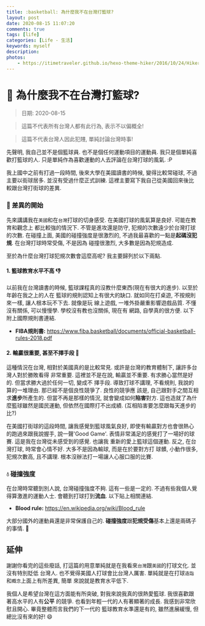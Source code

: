 ```yaml
---
title: :basketball: 為什麼我不在台灣打籃球?
layout: post
date: 2020-08-15 11:07:20
comments: true
tags: [life]
categories: [Life - 生活]
keywords: myself
description: 
photos:
	- https://itimetraveler.github.io/hexo-theme-hiker/2016/10/24/Hiker%E4%B8%BB%E9%A2%98%E9%A2%84%E8%A7%88/homepage-index.png
---
```


# :basketball: 為什麼我不在台灣打籃球?

> 日期: 2020-08-15

> 這篇不代表所有台灣人都有此行為, 表示不以偏概全!

> 這篇不代表台灣人因此犯賤, 單純討論台灣時事!

先聲明, 我自己並不是個籃球員. 也不是個任何運動項目的運動員. 我只是個單純喜歡打籃球的人.
只是單純作為喜歡運動的人去評論在台灣打球的風氣. :P

我上國中之前有打過一段時間, 後來大學在美國讀書的時候, 變得比較常碰球, 不過主要以街球居多.
並沒有受過什麼正式訓練. 這裡主要寫下我自己從美國回來後比較跟台灣打街球的差異.

### :speech_balloon: 差異的開始

先來講講我在`美國`和在`台灣`打球的切身感受. 在美國打球的風氣算是良好. 可能在教育和觀念上
都比較強的情況下. 不管是進攻還是防守, 犯規的次數遠少於台灣打球的次數. 在碰撞上面, 
美國的碰撞強度是很激烈的, 不過我最喜歡的一點是**起碼沒犯規**. 在台灣打球時常受傷, 不是因為
碰撞很激烈, 大多數是因為犯規造成.

至於為什麼台灣打球犯規次數會這麼高呢? 我主要歸列於以下兩點.

#### 1. 籃球教育水平不高 :-1:

以前我在台灣讀書的時候, 籃球課程真的沒教什麼東西(現在有很大的進步). 以至於年齡在我之上的人在
籃球的規則認知上有很大的缺口. 就如同在打桌遊, 不按規則來一樣, 讓人根本玩不下去. 就像是玩
線上遊戲, 一堆外掛嚴重影響遊戲品質. 不懂沒有關係, 可以慢慢學. 學校沒有教也沒關係, 現在有
網路, 自學真的很方便. 以下附上國際規則書連結.

* **FIBA規則書:** https://www.fiba.basketball/documents/official-basketball-rules-2018.pdf

#### 2. 輸贏很重要, 甚至不擇手段 :punch:

這種情況在台灣, 相對於美國真的是比較常見. 或許是台灣的教育體制下, 讓許多台灣人對於勝敗看得
非常重要. 這裡並不是在說, 輸贏並不重要. 有求勝心當然是好的. 但當求勝大過於任何一切, 變成不
擇手段. 導致打球不講理, 不看規則, 我說的算的一堆理由. 那已經不是個良性競爭了. 良性的競爭應
該是, 自己跟對手之間互相求**進步**所產生的. 但當不再是那樣的情況, 就會變成如何**陷害**對方.
這也造就了為什麼籃球雖然是國民運動, 但依然在國際打不出成績. (互相陷害要怎麼跟每天進步的比?)

在美國打街球的這段時間, 讓我感覺到籃球風氣良好, 即使有輸贏對方也會很熱心的跑過來跟我說握手,
說一聲'Good Game'. 表情非常滿足的感覺打了一場好的球賽. 這是我在台灣從未感受到的感覺. 也讓我
重新的愛上籃球這個運動. 反之, 在台灣打球, 時常會心情不好. 大多不是因為輸球, 而是在於要對方打
球髒, 小動作很多, 犯規次數高, 且不講理. 根本沒辦法打一場讓人心服口服的比賽.

### :droplet: 碰撞強度

在台灣時常聽到別人說, 台灣碰撞強度不夠. 這有一些是一定的. 不過有些我個人覺得算激進的運動人士.
會聽到打球打到**流血**. 以下貼上相關連結.

* **Blood rule:** https://en.wikipedia.org/wiki/Blood_rule

大部分國外的運動員還是非常保護自己的. **碰撞強度**跟**犯規受傷**基本上還是兩碼子的事情. :anger:

## 延伸

謝謝你看完的這些廢話, 打這篇的用意單純就是在我看來`台灣`跟`美國`的打球文化. 並沒有特別貶低
台灣人. 也不覺得美國人打球會比台灣人厲害. 單純就是在打球`造詣`和`概念`上面上有所差異, 簡單
來說就是教育水平低下.

我個人是希望台灣在這方面能有所突破, 對我來說我真的很熱愛籃球. 我很喜歡跟著高水平的人有**公平**
的競爭. 也看到年輕一代的人有著顯著的成長. 我感到非常欣慰且開心. 畢竟整體而言我們的下一代的
籃球教育水準還是有的, 雖然進展緩慢, 但總比沒有來的好! :smile:
